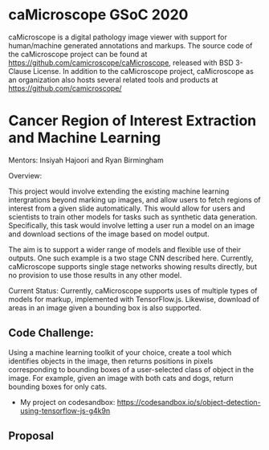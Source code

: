 # caMicroscope GSoC 2020
caMicroscope is a digital pathology image viewer with support for human/machine generated annotations and markups. The source code of the caMicroscope project can be found at https://github.com/camicroscope/caMicroscope, released with BSD 3-Clause License. In addition to the caMicroscope project, caMicroscope as an organization also hosts several related tools and products at https://github.com/camicroscope/


# Cancer Region of Interest Extraction and Machine Learning

Mentors: Insiyah Hajoori and Ryan Birmingham

Overview:

This project would involve extending the existing machine learning intergrations beyond marking up images, and allow users to fetch regions of interest from a given slide automatically. This would allow for users and scientists to train other models for tasks such as synthetic data generation. Specifically, this task would involve letting a user run a model on an image and download sections of the image based on model output.

The aim is to support a wider range of models and flexible use of their outputs. One such example is a two stage CNN described here. Currently, caMicroscope supports single stage networks showing results directly, but no provision to use those results in any other model.

Current Status: Currently, caMicroscope supports uses of multiple types of models for markup, implemented with TensorFlow.js. Likewise, download of areas in an image given a bounding box is also supported.


## Code Challenge: 
Using a machine learning toolkit of your choice, create a tool which identifies objects in the image, then returns positions in pixels corresponding to bounding boxes of a user-selected class of object in the image. For example, given an image with both cats and dogs, return bounding boxes for only cats.

 - My project on codesandbox: 
   https://codesandbox.io/s/object-detection-using-tensorflow-js-g4k9n

## Proposal

